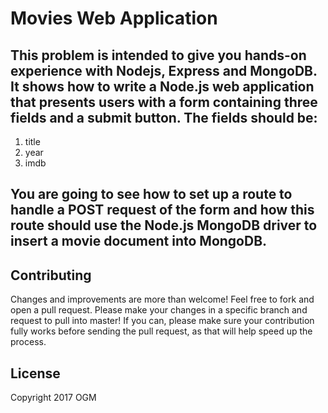 # Movies Web Application

## This problem is intended to give you hands-on experience with Nodejs, Express and MongoDB. It shows how to write a Node.js web application that presents users with a form containing three fields and a submit button. The fields should be:
1. title
2. year
3. imdb

## You are going to see how to set up a route to handle a POST request of the form and how this route should use the Node.js MongoDB driver to insert a movie document into MongoDB.

## Contributing
Changes and improvements are more than welcome! Feel free to fork and open a pull request. Please make your changes in a specific branch and request to pull into master! If you can, please make sure your contribution fully works before sending the pull request, as that will help speed up the process.

## License
Copyright 2017 OGM
